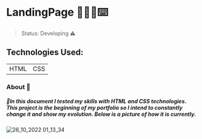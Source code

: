 # LandingPage 👩🏼‍💻⌨️

> Status: Developing ⚠️
## Technologies Used:
<table>
<tr>
<td>HTML</td>
<td>CSS</td>
</tr>
<table/>

### About 📝
##### 🔹In this document I tested my skills with HTML and CSS technologies. This project is the beginning of my portfolio so I intend to constantly change it and show my evolution. Below is a picture of how it is currently.
  <img>![26_10_2022 01_13_34](https://user-images.githubusercontent.com/99444904/197933344-f9afd946-bcfc-498e-a016-d9f2449eed96.png)
</img>

